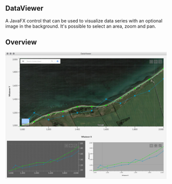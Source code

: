 ## DataViewer
A JavaFX control that can be used to visualize data series
with an optional image in the background.
It's possible to select an area, zoom and pan.

## Overview
![Overview](https://raw.githubusercontent.com/HanSolo/dataviewer/master/DataViewer.png)
